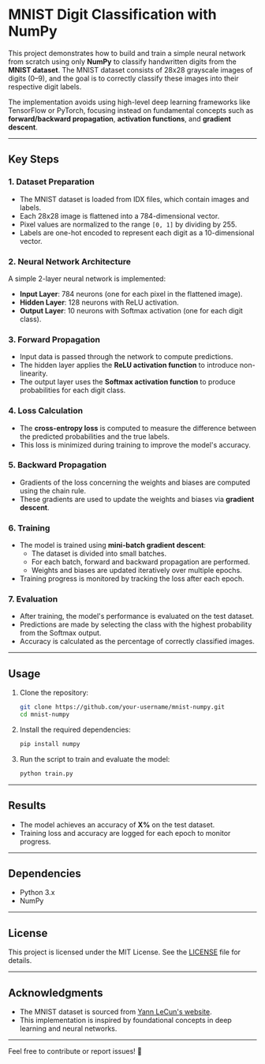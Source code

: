 # MNIST Digit Classification with NumPy

This project demonstrates how to build and train a simple neural network from scratch using only **NumPy** to classify handwritten digits from the **MNIST dataset**. The MNIST dataset consists of 28x28 grayscale images of digits (0–9), and the goal is to correctly classify these images into their respective digit labels.

The implementation avoids using high-level deep learning frameworks like TensorFlow or PyTorch, focusing instead on fundamental concepts such as **forward/backward propagation**, **activation functions**, and **gradient descent**.

---

## Key Steps

### 1. Dataset Preparation
- The MNIST dataset is loaded from IDX files, which contain images and labels.
- Each 28x28 image is flattened into a 784-dimensional vector.
- Pixel values are normalized to the range `[0, 1]` by dividing by 255.
- Labels are one-hot encoded to represent each digit as a 10-dimensional vector.

### 2. Neural Network Architecture
A simple 2-layer neural network is implemented:
- **Input Layer**: 784 neurons (one for each pixel in the flattened image).
- **Hidden Layer**: 128 neurons with ReLU activation.
- **Output Layer**: 10 neurons with Softmax activation (one for each digit class).

### 3. Forward Propagation
- Input data is passed through the network to compute predictions.
- The hidden layer applies the **ReLU activation function** to introduce non-linearity.
- The output layer uses the **Softmax activation function** to produce probabilities for each digit class.

### 4. Loss Calculation
- The **cross-entropy loss** is computed to measure the difference between the predicted probabilities and the true labels.
- This loss is minimized during training to improve the model's accuracy.

### 5. Backward Propagation
- Gradients of the loss concerning the weights and biases are computed using the chain rule.
- These gradients are used to update the weights and biases via **gradient descent**.

### 6. Training
- The model is trained using **mini-batch gradient descent**:
  - The dataset is divided into small batches.
  - For each batch, forward and backward propagation are performed.
  - Weights and biases are updated iteratively over multiple epochs.
- Training progress is monitored by tracking the loss after each epoch.

### 7. Evaluation
- After training, the model's performance is evaluated on the test dataset.
- Predictions are made by selecting the class with the highest probability from the Softmax output.
- Accuracy is calculated as the percentage of correctly classified images.

---

## Usage
1. Clone the repository:
   ```bash
   git clone https://github.com/your-username/mnist-numpy.git
   cd mnist-numpy
   ```

2. Install the required dependencies:
   ```bash
   pip install numpy
   ```

3. Run the script to train and evaluate the model:
   ```bash
   python train.py
   ```

---

## Results
- The model achieves an accuracy of **X%** on the test dataset.
- Training loss and accuracy are logged for each epoch to monitor progress.

---

## Dependencies
- Python 3.x
- NumPy

---

## License
This project is licensed under the MIT License. See the [LICENSE](LICENSE) file for details.

---

## Acknowledgments
- The MNIST dataset is sourced from [Yann LeCun's website](http://yann.lecun.com/exdb/mnist/).
- This implementation is inspired by foundational concepts in deep learning and neural networks.

---

Feel free to contribute or report issues! 🚀
